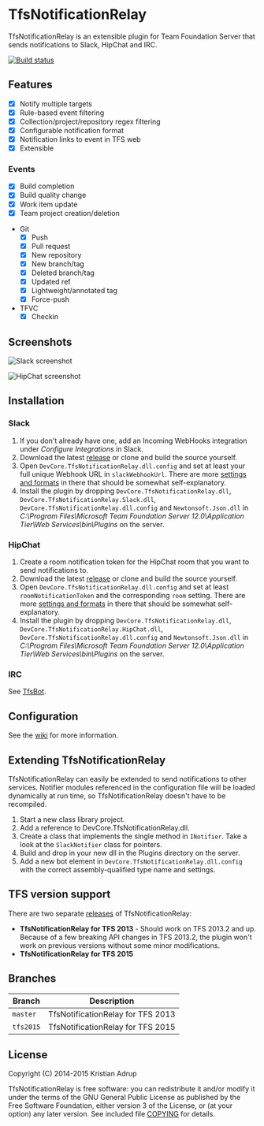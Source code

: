 ﻿# TfsNotificationRelay

TfsNotificationRelay is an extensible plugin for Team Foundation Server that sends notifications to Slack, HipChat and IRC.

[![Build status](https://ci.appveyor.com/api/projects/status/f8tog2tftjbbotmr?svg=true)](https://ci.appveyor.com/project/kria/tfsnotificationrelay)

## Features
- [x] Notify multiple targets
- [x] Rule-based event filtering
- [x] Collection/project/repository regex filtering
- [x] Configurable notification format
- [x] Notification links to event in TFS web
- [x] Extensible

### Events

- [x] Build completion
- [x] Build quality change
- [x] Work item update
- [x] Team project creation/deletion
- Git
  - [x] Push
  - [x] Pull request
  - [x] New repository
  - [x] New branch/tag
  - [x] Deleted branch/tag
  - [x] Updated ref
  - [x] Lightweight/annotated tag
  - [x] Force-push
- TFVC
  - [x] Checkin

## Screenshots

![Slack screenshot](https://raw.githubusercontent.com/kria/TfsNotificationRelay/master/slack-notifications.png)

![HipChat screenshot](https://raw.githubusercontent.com/kria/TfsNotificationRelay/master/hipchat-notifications.png)

## Installation

### Slack

1. If you don't already have one, add an Incoming WebHooks integration under *Configure Integrations* in Slack.
2. Download the latest [release][0] or clone and build the source yourself.
3. Open `DevCore.TfsNotificationRelay.dll.config` and set at least your full unique Webhook URL in `slackWebhookUrl`. There are more [settings and formats][1] in there that should be somewhat self-explanatory.
4. Install the plugin by dropping `DevCore.TfsNotificationRelay.dll`, `DevCore.TfsNotificationRelay.Slack.dll`, `DevCore.TfsNotificationRelay.dll.config` and `Newtonsoft.Json.dll` in *C:\Program Files\Microsoft Team Foundation Server 12.0\Application Tier\Web Services\bin\Plugins* on the server.

### HipChat

1. Create a room notification token for the HipChat room that you want to send notifications to.
2. Download the latest [release][0] or clone and build the source yourself.
3. Open `DevCore.TfsNotificationRelay.dll.config` and set at least `roomNotificationToken` and the corresponding `room` setting. There are more [settings and formats][1] in there that should be somewhat self-explanatory.
4. Install the plugin by dropping `DevCore.TfsNotificationRelay.dll`, `DevCore.TfsNotificationRelay.HipChat.dll`, `DevCore.TfsNotificationRelay.dll.config` and `Newtonsoft.Json.dll` in *C:\Program Files\Microsoft Team Foundation Server 12.0\Application Tier\Web Services\bin\Plugins* on the server.

[0]: https://github.com/kria/TfsNotificationRelay/releases
[1]: https://github.com/kria/TfsNotificationRelay/blob/master/TfsNotificationRelay/app.config

### IRC

See [TfsBot](https://github.com/kria/TfsBot).

## Configuration

See the [wiki](https://github.com/kria/TfsNotificationRelay/wiki) for more information.

## Extending TfsNotificationRelay

TfsNotificationRelay can easily be extended to send notifications to other services. Notifier modules referenced in the configuration file will be loaded dynamically at run time, so TfsNotificationRelay doesn't have to be recompiled.

1. Start a new class library project.
2. Add a reference to DevCore.TfsNotificationRelay.dll.
3. Create a class that implements the single method in `INotifier`. Take a look at the `SlackNotifier` class for pointers.
4. Build and drop in your new dll in the Plugins directory on the server.
5. Add a new bot element in `DevCore.TfsNotificationRelay.dll.config` with the correct assembly-qualified type name and settings.

## TFS version support

There are two separate [releases][0] of TfsNotificationRelay:

* **TfsNotificationRelay for TFS 2013** - Should work on TFS 2013.2 and up. Because of a few breaking API changes in TFS 2013.2, the plugin won't work on previous versions without some minor modifications.
* **TfsNotificationRelay for TFS 2015**

## Branches

Branch    | Description
----------|----------------------------------
`master`  | TfsNotificationRelay for TFS 2013
`tfs2015` | TfsNotificationRelay for TFS 2015

## License

Copyright (C) 2014-2015 Kristian Adrup

TfsNotificationRelay is free software: you can redistribute it and/or modify it under the terms of the GNU General Public License as published by the Free Software Foundation, either version 3 of the License, or (at your option) any later version. See included file [COPYING](COPYING) for details.
